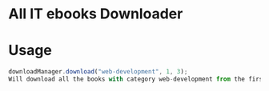 # All IT ebooks Downloader

# Usage
```javascript
downloadManager.download("web-development", 1, 3);
Will download all the books with category web-development from the first page to the third page.
```